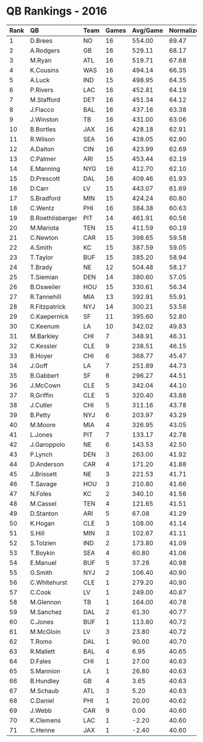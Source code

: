 # QB Rankings - 2016

| Rank | QB               | Team | Games | Avg/Game | Normalized |
| :----| :----------------| :----| :-----| :--------| :----------|
| 1    | D.Brees          | NO   | 16    | 554.00   | 69.47      |
| 2    | A.Rodgers        | GB   | 16    | 529.11   | 68.17      |
| 3    | M.Ryan           | ATL  | 16    | 519.71   | 67.68      |
| 4    | K.Cousins        | WAS  | 16    | 494.14   | 66.35      |
| 5    | A.Luck           | IND  | 15    | 498.95   | 64.35      |
| 6    | P.Rivers         | LAC  | 16    | 452.81   | 64.19      |
| 7    | M.Stafford       | DET  | 16    | 451.34   | 64.12      |
| 8    | J.Flacco         | BAL  | 16    | 437.16   | 63.38      |
| 9    | J.Winston        | TB   | 16    | 431.00   | 63.06      |
| 10   | B.Bortles        | JAX  | 16    | 428.18   | 62.91      |
| 11   | R.Wilson         | SEA  | 16    | 428.05   | 62.90      |
| 12   | A.Dalton         | CIN  | 16    | 423.99   | 62.69      |
| 13   | C.Palmer         | ARI  | 15    | 453.44   | 62.19      |
| 14   | E.Manning        | NYG  | 16    | 412.70   | 62.10      |
| 15   | D.Prescott       | DAL  | 16    | 409.46   | 61.93      |
| 16   | D.Carr           | LV   | 15    | 443.07   | 61.69      |
| 17   | S.Bradford       | MIN  | 15    | 424.24   | 60.80      |
| 18   | C.Wentz          | PHI  | 16    | 384.38   | 60.63      |
| 19   | B.Roethlisberger | PIT  | 14    | 461.91   | 60.56      |
| 20   | M.Mariota        | TEN  | 15    | 411.59   | 60.19      |
| 21   | C.Newton         | CAR  | 15    | 398.65   | 59.58      |
| 22   | A.Smith          | KC   | 15    | 387.59   | 59.05      |
| 23   | T.Taylor         | BUF  | 15    | 385.20   | 58.94      |
| 24   | T.Brady          | NE   | 12    | 504.48   | 58.17      |
| 25   | T.Siemian        | DEN  | 14    | 380.60   | 57.05      |
| 26   | B.Osweiler       | HOU  | 15    | 330.61   | 56.34      |
| 27   | R.Tannehill      | MIA  | 13    | 392.91   | 55.91      |
| 28   | R.Fitzpatrick    | NYJ  | 14    | 300.21   | 53.58      |
| 29   | C.Kaepernick     | SF   | 11    | 395.60   | 52.80      |
| 30   | C.Keenum         | LA   | 10    | 342.02   | 49.83      |
| 31   | M.Barkley        | CHI  | 7     | 348.91   | 46.31      |
| 32   | C.Kessler        | CLE  | 9     | 238.51   | 46.15      |
| 33   | B.Hoyer          | CHI  | 6     | 368.77   | 45.47      |
| 34   | J.Goff           | LA   | 7     | 251.89   | 44.73      |
| 35   | B.Gabbert        | SF   | 6     | 296.27   | 44.51      |
| 36   | J.McCown         | CLE  | 5     | 342.04   | 44.10      |
| 37   | R.Griffin        | CLE  | 5     | 320.40   | 43.88      |
| 38   | J.Cutler         | CHI  | 5     | 311.16   | 43.78      |
| 39   | B.Petty          | NYJ  | 6     | 203.97   | 43.29      |
| 40   | M.Moore          | MIA  | 4     | 326.95   | 43.05      |
| 41   | L.Jones          | PIT  | 7     | 133.17   | 42.78      |
| 42   | J.Garoppolo      | NE   | 6     | 143.53   | 42.50      |
| 43   | P.Lynch          | DEN  | 3     | 263.00   | 41.92      |
| 44   | D.Anderson       | CAR  | 4     | 171.20   | 41.88      |
| 45   | J.Brissett       | NE   | 3     | 221.53   | 41.71      |
| 46   | T.Savage         | HOU  | 3     | 210.80   | 41.66      |
| 47   | N.Foles          | KC   | 2     | 340.10   | 41.56      |
| 48   | M.Cassel         | TEN  | 4     | 121.65   | 41.51      |
| 49   | D.Stanton        | ARI  | 5     | 67.08    | 41.29      |
| 50   | K.Hogan          | CLE  | 3     | 108.00   | 41.14      |
| 51   | S.Hill           | MIN  | 3     | 102.67   | 41.11      |
| 52   | S.Tolzien        | IND  | 2     | 173.80   | 41.09      |
| 53   | T.Boykin         | SEA  | 4     | 60.80    | 41.06      |
| 54   | E.Manuel         | BUF  | 5     | 37.28    | 40.98      |
| 55   | G.Smith          | NYJ  | 2     | 106.40   | 40.90      |
| 56   | C.Whitehurst     | CLE  | 1     | 279.20   | 40.90      |
| 57   | C.Cook           | LV   | 1     | 249.00   | 40.87      |
| 58   | M.Glennon        | TB   | 1     | 164.00   | 40.78      |
| 59   | M.Sanchez        | DAL  | 2     | 61.30    | 40.77      |
| 60   | C.Jones          | BUF  | 1     | 113.80   | 40.72      |
| 61   | M.McGloin        | LV   | 3     | 23.80    | 40.72      |
| 62   | T.Romo           | DAL  | 1     | 90.00    | 40.70      |
| 63   | R.Mallett        | BAL  | 4     | 6.95     | 40.65      |
| 64   | D.Fales          | CHI  | 1     | 27.00    | 40.63      |
| 65   | S.Mannion        | LA   | 1     | 26.80    | 40.63      |
| 66   | B.Hundley        | GB   | 4     | 3.65     | 40.63      |
| 67   | M.Schaub         | ATL  | 3     | 5.20     | 40.63      |
| 68   | C.Daniel         | PHI  | 1     | 20.00    | 40.62      |
| 69   | J.Webb           | CAR  | 9     | 0.00     | 40.60      |
| 70   | K.Clemens        | LAC  | 1     | -2.20    | 40.60      |
| 71   | C.Henne          | JAX  | 1     | -2.40    | 40.60      |

